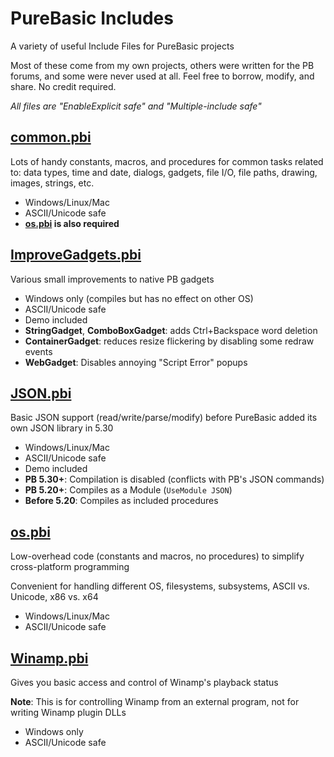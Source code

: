 # PureBasic Includes
A variety of useful Include Files for PureBasic projects

Most of these come from my own projects, others were written for the PB forums, and some were never used at all. Feel free to borrow, modify, and share. No credit required.

*All files are "EnableExplicit safe" and "Multiple-include safe"*

## [common.pbi](common.pbi)
Lots of handy constants, macros, and procedures for common tasks related to: data types, time and date, dialogs, gadgets, file I/O, file paths, drawing, images, strings, etc.
+ Windows/Linux/Mac
+ ASCII/Unicode safe
+ **[os.pbi](os.pbi) is also required**

## [ImproveGadgets.pbi](ImproveGadgets.pbi)
Various small improvements to native PB gadgets
+ Windows only (compiles but has no effect on other OS)
+ ASCII/Unicode safe
+ Demo included
+ **StringGadget**, **ComboBoxGadget**: adds Ctrl+Backspace word deletion
+ **ContainerGadget**: reduces resize flickering by disabling some redraw events
+ **WebGadget**: Disables annoying "Script Error" popups

## [JSON.pbi](JSON.pbi)
Basic JSON support (read/write/parse/modify) before PureBasic added its own JSON library in 5.30
+ Windows/Linux/Mac
+ ASCII/Unicode safe
+ Demo included
+ **PB 5.30+**: Compilation is disabled (conflicts with PB's JSON commands)
+ **PB 5.20+**: Compiles as a Module (`UseModule JSON`)
+ **Before 5.20**: Compiles as included procedures

## [os.pbi](os.pbi)
Low-overhead code (constants and macros, no procedures) to simplify cross-platform programming

Convenient for handling different OS, filesystems, subsystems, ASCII vs. Unicode, x86 vs. x64
+ Windows/Linux/Mac
+ ASCII/Unicode safe

## [Winamp.pbi](Winamp.pbi)
Gives you basic access and control of Winamp's playback status

**Note**: This is for controlling Winamp from an external program, not for writing Winamp plugin DLLs
+ Windows only
+ ASCII/Unicode safe
